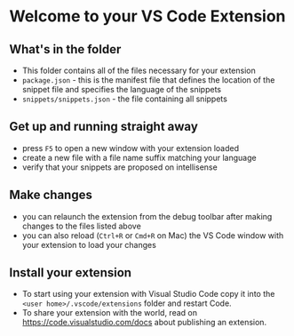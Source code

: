 # Welcome to your VS Code Extension

## What's in the folder
* This folder contains all of the files necessary for your extension
* `package.json` - this is the manifest file that defines the location of the snippet file
and specifies the language of the snippets
* `snippets/snippets.json` - the file containing all snippets

## Get up and running straight away
* press `F5` to open a new window with your extension loaded
* create a new file with a file name suffix matching your language
* verify that your snippets are proposed on intellisense

## Make changes
* you can relaunch the extension from the debug toolbar after making changes to the files listed above
* you can also reload (`Ctrl+R` or `Cmd+R` on Mac) the VS Code window with your extension to load your changes

## Install your extension
* To start using your extension with Visual Studio Code copy it into the `<user home>/.vscode/extensions` folder and restart Code.
* To share your extension with the world, read on https://code.visualstudio.com/docs about publishing an extension.